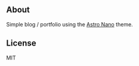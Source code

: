 ## About

Simple blog / portfolio using the [Astro Nano](https://github.com/markhorn-dev/astro-nano) theme.

## License

MIT